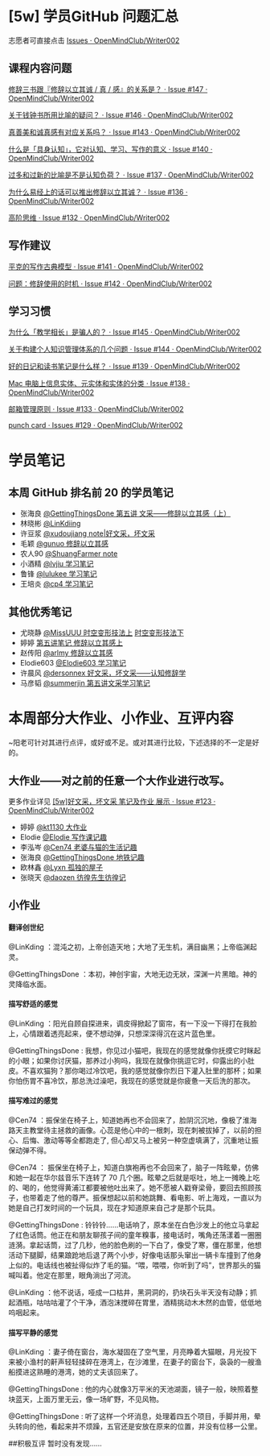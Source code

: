 # [5w] 学员GitHub  问题汇总

志愿者可直接点击 [Issues · OpenMindClub/Writer002](https://github.com/OpenMindClub/Writer002/issues)

## 课程内容问题

[修辞三书跟『修辞以立其诚 / 真 / 感』的关系是？ · Issue #147 · OpenMindClub/Writer002](https://github.com/OpenMindClub/Writer002/issues/147)

[关于钱钟书所用比喻的疑问？ · Issue #146 · OpenMindClub/Writer002](https://github.com/OpenMindClub/Writer002/issues/146)

[真善美和诚真感有对应关系吗？ · Issue #143 · OpenMindClub/Writer002](https://github.com/OpenMindClub/Writer002/issues/143)

[什么是「具身认知」，它对认知、学习、写作的意义 · Issue #140 · OpenMindClub/Writer002](https://github.com/OpenMindClub/Writer002/issues/140)

[过多和过新的比喻是不是认知负荷？ · Issue #137 · OpenMindClub/Writer002](https://github.com/OpenMindClub/Writer002/issues/137)

[为什么易经上的话可以推出修辞以立其诚？ · Issue #136 ·  OpenMindClub/Writer002](https://github.com/OpenMindClub/Writer002/issues/136)

[高阶思维 · Issue #132 · OpenMindClub/Writer002](https://github.com/OpenMindClub/Writer002/issues/132)


## 写作建议

[平克的写作古典模型 · Issue #141 · OpenMindClub/Writer002](https://github.com/OpenMindClub/Writer002/issues/141)

[问题：修辞使用的时机 · Issue #142 · OpenMindClub/Writer002](https://github.com/OpenMindClub/Writer002/issues/142)

## 学习习惯

[为什么「教学相长」是骗人的？ · Issue #145 · OpenMindClub/Writer002](https://github.com/OpenMindClub/Writer002/issues/145)

[关于构建个人知识管理体系的几个问题 · Issue #144 · OpenMindClub/Writer002](https://github.com/OpenMindClub/Writer002/issues/144)

[好的日记和读书笔记是什么样？ · Issue #139 · OpenMindClub/Writer002](https://github.com/OpenMindClub/Writer002/issues/139)

[Mac 电脑上信息实体、元实体和实体的分类 · Issue #138 · OpenMindClub/Writer002](https://github.com/OpenMindClub/Writer002/issues/138)

[邮箱管理原则 · Issue #133 · OpenMindClub/Writer002](https://github.com/OpenMindClub/Writer002/issues/133)

[punch card · Issues #129 · OpenMindClub/Writer002](https://github.com/OpenMindClub/Writer002/issues/129)

# 学员笔记

## 本周 GitHub 排名前 20 的学员笔记

* 张海良 [@GettingThingsDone  第五讲 文采——修辞以立其感（上）](https://github.com/GettingThingsDone/BookWriter002/blob/master/chapter05/note.md)
* 林晓彬 [@LinKdiing](https://github.com/Linkding/BookWriter002/tree/master/chapter05)
* 许豆浆 [@xudoujiang  note|好文采，坏文采](https://github.com/xudoujiang/BookWriter002/blob/master/chapter05/note%20%7C%20%E5%A5%BD%E6%96%87%E9%87%87%EF%BC%8C%E5%9D%8F%E6%96%87%E9%87%87.md)
* 毛颖 [@gunuo 修辞以立其感](https://github.com/gunuo/BookWriter002/blob/master/chapter05/note.md)
* 农人90 [@ShuangFarmer  note](https://github.com/ShuangFarmer/BookWriter002/tree/master/chapter05/note.md)
* 小酒精 [@lvjiu 学习笔记](https://github.com/lvjiu/BookWriter002/blob/master/chapter05/note.md)
* 鲁锋 [@lulukee 学习笔记](https://github.com/lulukee/BookWriter002/blob/master/chapter05/note.md)
* 王培炎 [@cp4 学习笔记](https://github.com/cp4/BookWriter002/blob/master/chapter05/note.md)

## 其他优秀笔记

* 尤晓静 [@MissUUU 时空变形技法上](https://github.com/MissUUU/BookWriter002/blob/master/chapter05/lesson3.md)
 [时空变形技法下](https://github.com/MissUUU/BookWriter002/blob/master/chapter05/lesson4.md)
* 婷婷 [第五讲笔记 修辞以立其感上](https://github.com/kt1130/BookWriter002/blob/master/chapter05/note1.md)
* 赵传阳 [@arlmy 修辞以立其感](https://github.com/arlmy/BookWriter002/blob/master/chapter05/note.md)
* Elodie603 [@Elodie603 学习笔记](https://github.com/Elodie603/BookWriter002/blob/master/chapter05/note.md)
* 许晨风 [@dersonnex 好文采，坏文采——认知修辞学](https://github.com/dersonnex/BookWriter002/blob/master/chapter05/note.md)
* 马彦韬 [@summerjin 第五讲文采学习笔记](https://github.com/summerjin/BookWriter002/blob/master/chapter05/note.md)

# 本周部分大作业、小作业、互评内容

~阳老可针对其进行点评，或好或不足。或对其进行比较，下述选择的不一定是好的。

## 大作业——对之前的任意一个大作业进行改写。

更多作业详见 [[5w]好文采，坏文采 笔记及作业 展示 · Issue #123 · OpenMindClub/Writer002](https://github.com/OpenMindClub/Writer002/issues/123)

* 婷婷   [@kt1130 大作业](https://github.com/kt1130/BookWriter002/blob/master/chapter05/assignment.md)
* Elodie [@Elodie 写作课记趣](https://github.com/Elodie603/BookWriter002/blob/master/chapter05/assignment.md)
* 李泓岑 [@Cen74 老婆与猫的生活记趣](https://github.com/Cen74/BookWriter002/blob/master/chapter05/assignment.md)
* 张海良 [@GettingThingsDone 地铁记趣](https://github.com/GettingThingsDone/BookWriter002/blob/master/chapter05/assignment.md)
* 欧林鑫 [@Lyxn 孤独的屋子](https://github.com/Lyxn/BookWriter002/blob/master/chapter05/assignment.md)
* 张晓天 [@daozen 彷徨先生彷徨记](https://github.com/daozen/BookWriter002/blob/master/chapter05/assignment.md)


## 小作业

#### 翻译创世纪

@LinKding ：混沌之初，上帝创造天地；大地了无生机，满目幽黑；上帝临渊起灵。

@GettingThingsDone ：本初，神创宇宙，大地无边无狀，深渊一片黑暗。神的灵降临水面。

#### 描写舒适的感觉

@LinKding ：阳光自顾自探进来，调皮得掀起了窗帘，有一下没一下得打在我脸上，心情跟着透亮起来，便不想动弹，只想深深得沉在这片蓝色里。

@GettingThingsDone : 我想，你见过小猫吧，我现在的感觉就像你抚摸它时眯起的小眼；如果你讨厌猫，那养过小狗吗，我现在就像你挑逗它时，仰露出的小肚皮。不喜欢猫狗？那你喝过冷饮吧，我的感觉就像你烈日下灌入肚里的那杯；如果你怕伤胃不喜冷饮，那总洗过澡吧，我现在的感觉就是你疲惫一天后洗的那次。

#### 描写难过的感觉

@Cen74 ：振保坐在椅子上，知道她再也不会回来了，脸阴沉沉地，像极了淮海路天主教堂待主拯救的画像。心蕊是他心中的一根刺，现在刺被拔掉了，以前的担心、后悔、激动等等全都跑走了, 但心却又马上被另一种空虚填满了，沉重地让振保动弹不得。

@Cen74 ： 振保坐在椅子上，知道白旗袍再也不会回来了，脑子一阵眩晕，仿佛和她一起在华尔兹音乐下连转了 70 几个圈。眩晕之后就是呕吐，地上一摊晚上吃的、喝的，他觉得黄浦江都要被他吐出来了。她不愿被人戳脊梁骨，要回去照顾孩子，也带着走了他的尊严。振保想起以前和她跳舞、看电影、听上海戏，一直以为她是自己打发时间的一个玩具，现在才知道原来自己才是那个玩具。

@GettingThingsDone : 铃铃铃……电话响了，原本坐在白色沙发上的他立马拿起了红色话筒。他正在和朋友聊孩子间的童年糗事，接电话时，嘴角还荡漾着一圈圈涟漪。拿起话筒，过了几秒，他的脸色刷的一下白了，像受了寒，僵在那里，他想活动下腿脚，结果踉跄地后退了两个小步，好像电话那头窜出一辆卡车撞到了他身上似的。电话线也被扯得似炸了毛的猫。“喂，喂喂，你听到了吗”，世界那头的猫喊叫着。他定在那里，眼角淌出了河流。

@LinKding ：他不说话，哑成一口枯井，黑洞洞的，扔块石头半天没有动静；抓起酒瓶，咕咕咕灌了个干净，酒泡沫搅碎在胃里，酒精挑动木木然的血管，低低地呜咽起来。

#### 描写平静的感觉

@LinKding ：妻子倚在窗台，海水凝固在了空气里，月亮睁着大猫眼，月光投下来被小渔村的鼾声轻轻揉碎在港湾上，在沙滩里，在妻子的窗台下，袅袅的一艘渔船摸进这熟睡的港湾，她的丈夫该回来了。

@GettingThingsDone : 他的内心就像3万平米的天池湖面，镜子一般，映照着整块蓝天，上面万里无云，像一场旷野，不见风物。

@GettingThingsDone : 听了这样一个坏消息，处理着四五个项目，手脚并用，晕头转向的他，看起来并不烦躁，五官还是安放在原来的位置，并没有位移一公里。

##积极互评
暂时没有发现……
